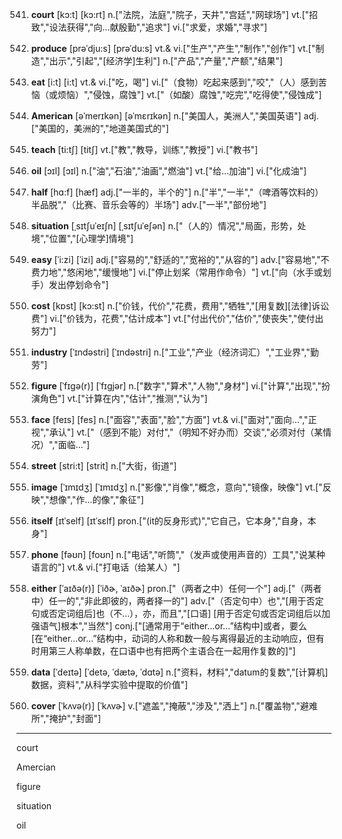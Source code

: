 541. **court**
[kɔ:t]  [kɔ:rt]
n.["法院，法庭","院子，天井","宫廷","网球场"]  vt.["招致","设法获得","向…献殷勤","追求"]  vi.["求爱，求婚","寻求"]  

542. **produce**
[prəˈdju:s]  [prəˈdu:s]
vt.& vi.["生产","产生","制作","创作"]  vt.["制造","出示","引起","[经济学]生利"]  n.["产品","产量","产额","结果"]  

543. **eat**
[i:t]  [i:t]
vt.& vi.["吃，喝"]  vi.["（食物）吃起来感到","咬","（人）感到苦恼（或烦恼）","侵蚀，腐蚀"]  vt.["（如酸）腐蚀","吃完","吃得使","侵蚀成"]  

544. **American**
[əˈmerɪkən]  [əˈmɛrɪkən]
n.["美国人，美洲人","美国英语"]  adj.["美国的，美洲的","地道美国式的"]  

545. **teach**
[ti:tʃ]  [titʃ]
vt.["教","教导，训练","教授"]  vi.["教书"]  

546. **oil**
[ɔɪl]  [ɔɪl]
n.["油","石油","油画","燃油"]  vt.["给…加油"]  vi.["化成油"]  

547. **half**
[hɑ:f]  [hæf]
adj.["一半的，半个的"]  n.["半","一半","（啤酒等饮料的）半品脱","（比赛、音乐会等的）半场"]  adv.["一半","部份地"]  

548. **situation**
[ˌsɪtʃuˈeɪʃn]  [ˌsɪtʃuˈeʃən]
n.["（人的）情况","局面，形势，处境","位置","[心理学]情境"]  

549. **easy**
[ˈi:zi]  [ˈizi]
adj.["容易的","舒适的","宽裕的","从容的"]  adv.["容易地","不费力地","悠闲地","缓慢地"]  vi.["停止划桨（常用作命令）"]  vt.["向（水手或划手）发出停划命令"]  

550. **cost**
[kɒst]  [kɔ:st]
n.["价钱，代价","花费，费用","牺牲","[用复数][法律]诉讼费"]  vi.["价钱为，花费","估计成本"]  vt.["付出代价","估价","使丧失","使付出努力"]  

551. **industry**
[ˈɪndəstri]  [ˈɪndəstri]
n.["工业","产业（经济词汇）","工业界","勤劳"]  

552. **figure**
[ˈfɪgə(r)]  [ˈfɪgjər]
n.["数字","算术","人物","身材"]  vi.["计算","出现","扮演角色"]  vt.["计算在内","估计","推测","认为"]  

553. **face**
[feɪs]  [fes]
n.["面容","表面","脸","方面"]  vt.& vi.["面对","面向…","正视","承认"]  vt.["（感到不能）对付","（明知不好办而）交谈","必须对付（某情况）","面临…"]  

554. **street**
[stri:t]  [strit]
n.["大街，街道"]  

555. **image**
[ˈɪmɪdʒ]  [ˈɪmɪdʒ]
n.["影像","肖像","概念，意向","镜像，映像"]  vt.["反映","想像","作…的像","象征"]  

556. **itself**
[ɪtˈself]  [ɪtˈsɛlf]
pron.["(it的反身形式)","它自己，它本身","自身，本身"]  

557. **phone**
[fəʊn]  [foʊn]
n.["电话","听筒","（发声或使用声音的）工具","说某种语言的"]  vt.& vi.["打电话（给某人）"]  

558. **either**
[ˈaɪðə(r)]  [ˈiðɚ, ˈaɪðɚ]
pron.["（两者之中）任何一个"]  adj.["（两者中）任一的","非此即彼的，两者择一的"]  adv.["（否定句中）也","[用于否定句或否定词组后]也（不…），亦，而且","[口语] [用于否定句或否定词组后以加强语气]根本","当然"]  conj.["[通常用于“either…or…”结构中]或者，要么[在“either…or…”结构中，动词的人称和数一般与离得最近的主动响应，但有时用第三人称单数，在口语中也有把两个主语合在一起用作复数的]"]  

559. **data**
[ˈdeɪtə]  [ˈdetə, ˈdætə, ˈdɑtə]
n.["资料，材料","datum的复数","[计算机]数据，资料","从科学实验中提取的价值"]  

560. **cover**
[ˈkʌvə(r)]  [ˈkʌvɚ]
v.["遮盖","掩蔽","涉及","洒上"]  n.["覆盖物","避难所","掩护","封面"]  



---

court

Amercian

figure

situation

oil
